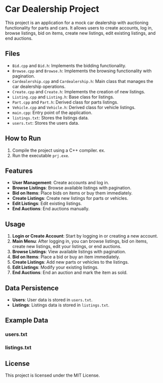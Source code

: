 # Car Dealership Project

This project is an application for a mock car dealership with auctioning functionality for parts and cars. It allows users to create accounts, log in, browse listings, bid on items, create new listings, edit existing listings, and end auctions. 

## Files

- `Bid.cpp` and `Bid.h`: Implements the bidding functionality.
- `Browse.cpp` and `Browse.h`: Implements the browsing functionality with pagination.
- `Cardealership.cpp` and `Cardealership.h`: Main class that manages the car dealership operations.
- `Create.cpp` and `Create.h`: Implements the creation of new listings.
- `Listing.cpp` and `Listing.h`: Base class for listings.
- `Part.cpp` and `Part.h`: Derived class for parts listings.
- `Vehicle.cpp` and `Vehicle.h`: Derived class for vehicle listings.
- `main.cpp`: Entry point of the application.
- `listings.txt`: Stores the listings data.
- `users.txt`: Stores the users data.

## How to Run

1. Compile the project using a C++ compiler.
       ex. 
3. Run the executable `prj.exe`.

## Features

- **User Management**: Create accounts and log in.
- **Browse Listings**: Browse available listings with pagination.
- **Bid on Items**: Place bids on items or buy them immediately.
- **Create Listings**: Create new listings for parts or vehicles.
- **Edit Listings**: Edit existing listings.
- **End Auctions**: End auctions manually.

## Usage

1. **Login or Create Account**: Start by logging in or creating a new account.
2. **Main Menu**: After logging in, you can browse listings, bid on items, create new listings, edit your listings, or end auctions.
3. **Browse Listings**: View available listings with pagination.
4. **Bid on Items**: Place a bid or buy an item immediately.
5. **Create Listings**: Add new parts or vehicles to the listings.
6. **Edit Listings**: Modify your existing listings.
7. **End Auctions**: End an auction and mark the item as sold.

## Data Persistence

- **Users**: User data is stored in `users.txt`.
- **Listings**: Listings data is stored in `listings.txt`.

## Example Data

### users.txt

### listings.txt

## License

This project is licensed under the MIT License.



